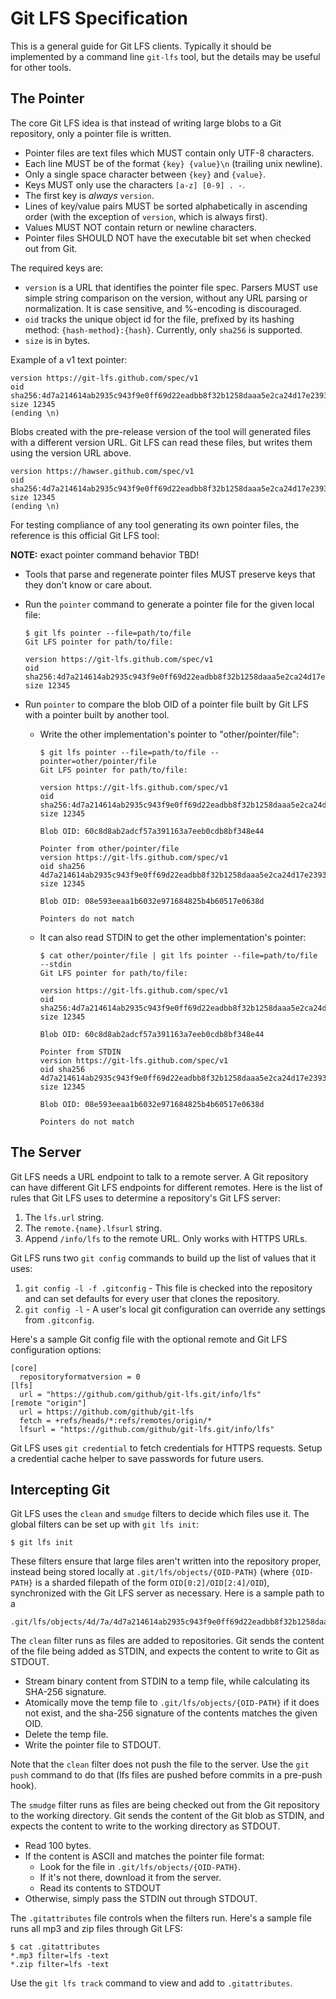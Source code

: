 # Git LFS Specification

This is a general guide for Git LFS clients.  Typically it should be
implemented by a command line `git-lfs` tool, but the details may be useful
for other tools.

## The Pointer

The core Git LFS idea is that instead of writing large blobs to a Git repository,
only a pointer file is written.

* Pointer files are text files which MUST contain only UTF-8 characters.
* Each line MUST be of the format `{key} {value}\n` (trailing unix newline).
* Only a single space character between `{key}` and `{value}`.
* Keys MUST only use the characters `[a-z] [0-9] . -`.
* The first key is _always_ `version`.
* Lines of key/value pairs MUST be sorted alphabetically in ascending order
(with the exception of `version`, which is always first).
* Values MUST NOT contain return or newline characters.
* Pointer files SHOULD NOT have the executable bit set when checked out from Git.

The required keys are:

* `version` is a URL that identifies the pointer file spec.  Parsers MUST use
simple string comparison on the version, without any URL parsing or
normalization.  It is case sensitive, and %-encoding is discouraged.
* `oid` tracks the unique object id for the file, prefixed by its hashing
method: `{hash-method}:{hash}`.  Currently, only `sha256` is supported.
* `size` is in bytes.

Example of a v1 text pointer:

```
version https://git-lfs.github.com/spec/v1
oid sha256:4d7a214614ab2935c943f9e0ff69d22eadbb8f32b1258daaa5e2ca24d17e2393
size 12345
(ending \n)
```

Blobs created with the pre-release version of the tool will generated files with
a different version URL.  Git LFS can read these files, but writes them using
the version URL above.

```
version https://hawser.github.com/spec/v1
oid sha256:4d7a214614ab2935c943f9e0ff69d22eadbb8f32b1258daaa5e2ca24d17e2393
size 12345
(ending \n)
```

For testing compliance of any tool generating its own pointer files, the
reference is this official Git LFS tool:

**NOTE:** exact pointer command behavior TBD!

* Tools that parse and regenerate pointer files MUST preserve keys that they
don't know or care about.
* Run the `pointer` command to generate a pointer file for the given local
file:

    ```
    $ git lfs pointer --file=path/to/file
    Git LFS pointer for path/to/file:

    version https://git-lfs.github.com/spec/v1
    oid sha256:4d7a214614ab2935c943f9e0ff69d22eadbb8f32b1258daaa5e2ca24d17e2393
    size 12345
    ```

* Run `pointer` to compare the blob OID of a pointer file built by Git LFS with
a pointer built by another tool.

  * Write the other implementation's pointer to "other/pointer/file":

    ```
    $ git lfs pointer --file=path/to/file --pointer=other/pointer/file
    Git LFS pointer for path/to/file:

    version https://git-lfs.github.com/spec/v1
    oid sha256:4d7a214614ab2935c943f9e0ff69d22eadbb8f32b1258daaa5e2ca24d17e2393
    size 12345

    Blob OID: 60c8d8ab2adcf57a391163a7eeb0cdb8bf348e44

    Pointer from other/pointer/file
    version https://git-lfs.github.com/spec/v1
    oid sha256 4d7a214614ab2935c943f9e0ff69d22eadbb8f32b1258daaa5e2ca24d17e2393
    size 12345

    Blob OID: 08e593eeaa1b6032e971684825b4b60517e0638d

    Pointers do not match
    ```

  * It can also read STDIN to get the other implementation's pointer:

    ```
    $ cat other/pointer/file | git lfs pointer --file=path/to/file --stdin
    Git LFS pointer for path/to/file:

    version https://git-lfs.github.com/spec/v1
    oid sha256:4d7a214614ab2935c943f9e0ff69d22eadbb8f32b1258daaa5e2ca24d17e2393
    size 12345

    Blob OID: 60c8d8ab2adcf57a391163a7eeb0cdb8bf348e44

    Pointer from STDIN
    version https://git-lfs.github.com/spec/v1
    oid sha256 4d7a214614ab2935c943f9e0ff69d22eadbb8f32b1258daaa5e2ca24d17e2393
    size 12345

    Blob OID: 08e593eeaa1b6032e971684825b4b60517e0638d

    Pointers do not match
    ```

## The Server

Git LFS needs a URL endpoint to talk to a remote server.  A Git repository
can have different Git LFS endpoints for different remotes.  Here is the list
of rules that Git LFS uses to determine a repository's Git LFS server:

1. The `lfs.url` string.
2. The `remote.{name}.lfsurl` string.
3. Append `/info/lfs` to the remote URL.  Only works with HTTPS URLs.

Git LFS runs two `git config` commands to build up the list of values that it
uses:

1. `git config -l -f .gitconfig` - This file is checked into the repository and
can set defaults for every user that clones the repository.
2. `git config -l` - A user's local git configuration can override any settings
from `.gitconfig`.

Here's a sample Git config file with the optional remote and Git LFS
configuration options:

```
[core]
  repositoryformatversion = 0
[lfs]
  url = "https://github.com/github/git-lfs.git/info/lfs"
[remote "origin"]
  url = https://github.com/github/git-lfs
  fetch = +refs/heads/*:refs/remotes/origin/*
  lfsurl = "https://github.com/github/git-lfs.git/info/lfs"
```

Git LFS uses `git credential` to fetch credentials for HTTPS requests.  Setup
a credential cache helper to save passwords for future users.

## Intercepting Git

Git LFS uses the `clean` and `smudge` filters to decide which files use it.  The
global filters can be set up with `git lfs init`:

```
$ git lfs init
```

These filters ensure that large files aren't written into the repository proper,
instead being stored locally at `.git/lfs/objects/{OID-PATH}` (where `{OID-PATH}`
is a sharded filepath of the form `OID[0:2]/OID[2:4]/OID`), synchronized with
the Git LFS server as necessary.  Here is a sample path to a

    .git/lfs/objects/4d/7a/4d7a214614ab2935c943f9e0ff69d22eadbb8f32b1258daaa5e2ca24d17e2393

The `clean` filter runs as files are added to repositories.  Git sends the
content of the file being added as STDIN, and expects the content to write
to Git as STDOUT.

* Stream binary content from STDIN to a temp file, while calculating its SHA-256
signature.
* Atomically move the temp file to `.git/lfs/objects/{OID-PATH}` if it does not
exist, and the sha-256 signature of the contents matches the given OID.
* Delete the temp file.
* Write the pointer file to STDOUT.

Note that the `clean` filter does not push the file to the server.  Use the
`git push` command to do that (lfs files are pushed before commits in a pre-push hook).

The `smudge` filter runs as files are being checked out from the Git repository
to the working directory.  Git sends the content of the Git blob as STDIN, and
expects the content to write to the working directory as STDOUT.

* Read 100 bytes.
* If the content is ASCII and matches the pointer file format:
  * Look for the file in `.git/lfs/objects/{OID-PATH}`.
  * If it's not there, download it from the server.
  * Read its contents to STDOUT
* Otherwise, simply pass the STDIN out through STDOUT.

The `.gitattributes` file controls when the filters run.  Here's a sample file
runs all mp3 and zip files through Git LFS:

```
$ cat .gitattributes
*.mp3 filter=lfs -text
*.zip filter=lfs -text
```

Use the `git lfs track` command to view and add to `.gitattributes`.
